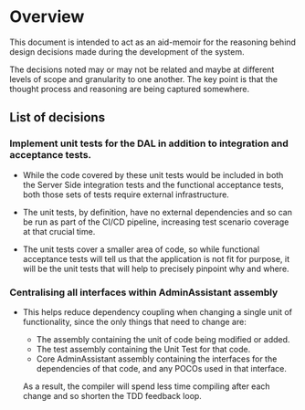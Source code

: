 # Overview

This document is intended to act as an aid-memoir for the reasoning behind design decisions made during the development of the system.  

The decisions noted may or may not be related and maybe at different levels of scope and granularity to one another. The key point is that the thought process and reasoning are being captured somewhere.

## List of decisions

### Implement unit tests for the DAL in addition to integration and acceptance tests. 

- While the code covered by these unit tests would be included in both the Server Side integration tests and the functional acceptance tests, both those sets of tests require external infrastructure. 

- The unit tests, by definition, have no external dependencies and so can be run as part of the CI/CD pipeline, increasing test scenario coverage at that crucial time. 

- The unit tests cover a smaller area of code, so while functional acceptance tests will tell us that the application is not fit for purpose, it will be the unit tests that will help to precisely pinpoint why and where. 

### Centralising all interfaces within AdminAssistant assembly

- This helps reduce dependency coupling when changing a single unit of functionality, since the only things that need to change are:
  - The assembly containing the unit of code being modified or added.
  - The test assembly containing the Unit Test for that code.
  - Core AdminAssistant assembly containing the interfaces for the dependencies of that code, and any POCOs used in that interface.  

  As a result, the compiler will spend less time compiling after each change and so shorten the TDD feedback loop. 
